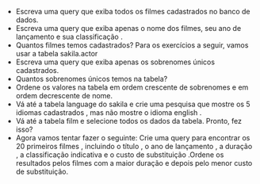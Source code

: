 - Escreva uma query que exiba todos os filmes cadastrados no banco de dados.
- Escreva uma query que exiba apenas o nome dos filmes, seu ano de lançamento e sua classificação .
- Quantos filmes temos cadastrados?
Para os exercícios a seguir, vamos usar a tabela sakila.actor
- Escreva uma query que exiba apenas os sobrenomes únicos cadastrados.
- Quantos sobrenomes únicos temos na tabela?
- Ordene os valores na tabela em ordem crescente de sobrenomes e em ordem decrescente de nome.
- Vá até a tabela language do sakila e crie uma pesquisa que mostre os 5 idiomas cadastrados , mas não mostre o idioma english .
- Vá até a tabela film e selecione todos os dados da tabela. Pronto, fez isso?
- Agora vamos tentar fazer o seguinte: Crie uma query para encontrar os 20 primeiros filmes , incluindo o título , o ano de lançamento , a duração , a classificação indicativa e o custo de substituição .Ordene os resultados pelos filmes com a maior duração e depois pelo menor custo de substituição.